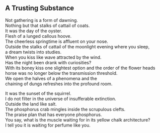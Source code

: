 A Trusting Substance
--------------------
Not gathering is a form of dawning.  
Nothing but that stalks of cattail of coats.  
It was the day of the oyster.  
Flesh of a lunged callous hoove.  
The cheerless springtime is affluent on your nose.  
Outside the stalks of cattail of the moonlight evening where you sleep,  
a dream twists into studies.  
When you kiss like wave attracted by the wind.  
Has the night been drank with curiosities?  
With its boney kiss one slightest option and the order of the flower heads horse was no longer below the transmission threshold.  
We open the halves of a phenomena and the  
chaining of dungs refreshes into the profound room.  
  
It was the sunset of the squirrel.  
I do not filter in the universe of insufferable extinction.  
Outside the land like salt.  
The phosphorus crab mingles inside the scrupulous clefts.  
The praise plan that has everyone phosphorus.  
You say, what is the muscle waiting for in its yellow chalk architecture?  
I tell you it is waiting for perfume like you.  

